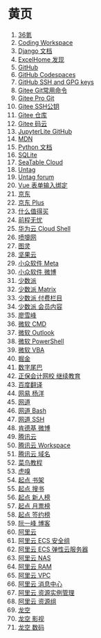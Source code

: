 # 黄页

<div id = "首"></div>
<script src = "../js/首.js"></script>

<ol>
<li><a href = "https://m.36kr.com/">36氪</a></li>
<li><a href = "https://codecorp.cloudstudio.net/dashboard/workspace">Coding Workspace</a></li>
<li><a href = "https://docs.djangoproject.com/zh-hans/">Django 文档</a></li>
<li><a href = "https://club.excelhome.net/forum.php?mod=guide&view=newthread&mobile=2">ExcelHome 发现</a></li>
<li><a href = "https://github.com/">GitHub</a></li>
<li><a href = "https://github.com/codespaces">GitHub Codespaces</a></li>
<li><a href = "https://github.com/settings/keys">GitHub SSH and GPG keys</a></li>
<li><a href = "https://gitee.com/all-about-git">Gitee Git常用命令</a></li>
<li><a href = "https://gitee.com/progit/">Gitee Pro Git</a></li>
<li><a href = "https://gitee.com/profile/sshkeys">Gitee SSH公钥</a></li>
<li><a href = "https://gitee.com/mathdeng/projects">Gitee 仓库</a></li>
<li><a href = "https://gitee.com/">Gitee 码云</a></li>
<li><a href = "https://jupyterlite.github.io/demo/lab/index.html">JupyterLite GitHub</a></li>
<li><a href = "https://developer.mozilla.org/zh-CN/">MDN</a></li>
<li><a href = "https://docs.python.org/zh-cn/3/">Python 文档</a></li>
<li><a href = "https://www.sqlite.org/">SQLite</a></li>
<li><a href = "https://cloud.seatable.cn/">SeaTable Cloud</a></li>
<li><a href = "https://utgd.net/">Untag</a></li>
<li><a href = "https://forum.unt.ag/latest">Untag forum</a></li>
<li><a href = "https://cn.vuejs.org/guide/essentials/forms.html">Vue 表单输入绑定</a></li>
<li><a href = "https://m.jd.com/">京东</a></li>
<li><a href = "https://plus.m.jd.com/">京东 Plus</a></li>
<li><a href = "https://m.smzdm.com/">什么值得买</a></li>
<li><a href = "https://m.51job.com/">前程无忧</a></li>
<li><a href = "https://shell.huaweicloud.com/">华为云 Cloud Shell</a></li>
<li><a href = "https://www.dapenti.com/">喷嚏网</a></li>
<li><a href = "https://m.ituring.com.cn/">图灵</a></li>
<li><a href = "https://www.jianguoyun.com/">坚果云</a></li>
<li><a href = "https://meta.appinn.net/">小众软件 Meta</a></li>
<li><a href = "https://m.weibo.cn/u/1684197391">小众软件 微博</a></li>
<li><a href = "https://sspai.com/">少数派</a></li>
<li><a href = "https://sspai.com/matrix">少数派 Matrix</a></li>
<li><a href = "https://sspai.com/series">少数派 付费栏目</a></li>
<li><a href = "https://sspai.com/prime/story">少数派 会员内容</a></li>
<li><a href = "https://www.liaoxuefeng.com/">廖雪峰</a></li>
<li><a href = "https://learn.microsoft.com/zh-cn/windows-server/administration/windows-commands/windows-commands">微软 CMD</a></li>
<li><a href = "https://outlook.live.com/">微软 Outlook</a></li>
<li><a href = "https://learn.microsoft.com/zh-cn/powershell/scripting/overview">微软 PowerShell</a></li>
<li><a href = "https://learn.microsoft.com/zh-cn/office/vba/api/overview/">微软 VBA</a></li>
<li><a href = "https://juejin.cn/">掘金</a></li>
<li><a href = "https://m.dgtle.com/">数字尾巴</a></li>
<li><a href = "http://jxjy.chinaacc.com/gd">正保会计网校 继续教育</a></li>
<li><a href = "https://fanyi.baidu.com/">百度翻译</a></li>
<li><a href = "https://m.study.163.com/provider/10704018/course">网易 杨洋</a></li>
<li><a href = "https://wangdoc.com/">网道</a></li>
<li><a href = "https://wangdoc.com/bash/">网道 Bash</a></li>
<li><a href = "https://wangdoc.com/ssh/">网道 SSH</a></li>
<li><a href = "https://m.weibo.cn/u/1687422352">肯德基 微博</a></li>
<li><a href = "https://cloud.tencent.com/">腾讯云</a></li>
<li><a href = "https://ide.cloud.tencent.com/dashboard/workspace">腾讯云 Workspace</a></li>
<li><a href = "https://dnspod.cloud.tencent.com/">腾讯云 域名</a></li>
<li><a href = "https://www.runoob.com/">菜鸟教程</a></li>
<li><a href = "https://m.huxiu.com/">虎嗅</a></li>
<li><a href = "https://m.qidian.com/bookshelf/my/">起点 书架</a></li>
<li><a href = "https://m.qidian.com/soushu/">起点 搜书</a></li>
<li><a href = "https://m.qidian.com/rank/newauthor/">起点 新人榜</a></li>
<li><a href = "https://m.qidian.com/rank/yuepiao/">起点 月票榜</a></li>
<li><a href = "https://m.qidian.com/rank/sign/">起点 签约榜</a></li>
<li><a href = "http://ruanyifeng.com/blog/">阮一峰 博客</a></li>
<li><a href = "https://www.aliyun.com/">阿里云</a></li>
<li><a href = "https://ecs.console.aliyun.com/securityGroup/">阿里云 ECS 安全组</a></li>
<li><a href = "https://ecs.console.aliyun.com/">阿里云 ECS 弹性云服务器</a></li>
<li><a href = "https://nasnext.console.aliyun.com/">阿里云 NAS</a></li>
<li><a href = "https://ram.console.aliyun.com/">阿里云 RAM</a></li>
<li><a href = "https://vpc.console.aliyun.com/">阿里云 VPC</a></li>
<li><a href = "https://notifications.console.aliyun.com/">阿里云 消息中心</a></li>
<li><a href = "https://usercenter2.aliyun.com/ri/summary">阿里云 资源实例管理</a></li>
<li><a href = "https://resourcemanager.console.aliyun.com/resource-groups">阿里云 资源组</a></li>
<li><a href = "https://www.lkong.com/">龙空</a></li>
<li><a href = "https://www.lkong.com/forum/48">龙空 影视</a></li>
<li><a href = "https://www.lkong.com/forum/33">龙空 数码</a></li></ol>